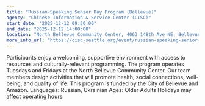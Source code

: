 ```yaml
---
title: "Russian-Speaking Senior Day Program (Bellevue)"
agency: "Chinese Information & Service Center (CISC)"
start_date: "2025-12-12 09:30:00"
end_date: "2025-12-12 14:00:00"
location: "North Bellevue Community Center, 4063 148th Ave NE, Bellevue, 98007, United States"
more_info_url: "https://cisc-seattle.org/event/russian-speaking-senior-day-program-2/2025-12-12/"
---
```

Participants enjoy a welcoming, supportive environment with access to resources and culturally-relevant programming. The program operates Tuesdays and Fridays at the North Bellevue Community Center. Our team members design activities that will promote health, social connections, well-being, and quality of life. This program is funded by the City of Bellevue and Amazon. 
Languages: Russian, Ukrainian 
Ages: Older Adults 
Holidays may affect operating hours.
